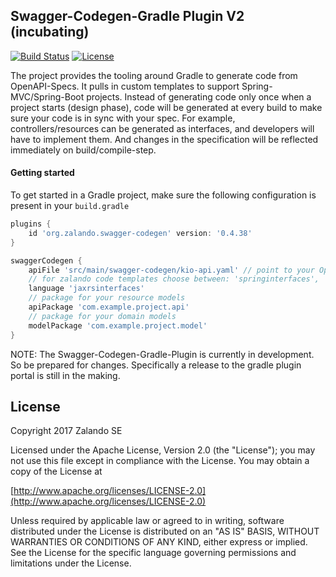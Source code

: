 ## Swagger-Codegen-Gradle Plugin V2 (incubating)

[![Build Status](https://travis-ci.org/otrosien/swagger-codegen-gradle-plugin.svg?branch=master)](https://travis-ci.org/otrosien/swagger-codegen-gradle-plugin)
[![License](https://img.shields.io/hexpm/l/plug.svg)](https://raw.githubusercontent.com/otrosien/swagger-codegen-gradle-plugin/master/LICENSE)

The project provides the tooling around Gradle to generate code from OpenAPI-Specs. It pulls in custom templates to support Spring-MVC/Spring-Boot projects. Instead of generating code only once when a project starts (design phase), code will be generated at every build to make sure your code is in sync with your spec. For example, controllers/resources can be generated as interfaces, and developers will have to implement them. And changes in the specification will be reflected immediately on build/compile-step.

#### Getting started

To get started in a Gradle project, make sure the following configuration is present in your `build.gradle`

```groovy
plugins {
    id 'org.zalando.swagger-codegen' version: '0.4.38'
}

swaggerCodegen {
    apiFile 'src/main/swagger-codegen/kio-api.yaml' // point to your OpenAPI spec file
    // for zalando code templates choose between: 'springinterfaces', 'springinterfacesNoSwaggerAnnotations', 'springinterfacesResponseEntity', 'springinterfacesSplitResponseEntityNoSwaggerAnnotations', 'jaxrsinterfaces'
    language 'jaxrsinterfaces'
    // package for your resource models
    apiPackage 'com.example.project.api'
    // package for your domain models
    modelPackage 'com.example.project.model'
}
```

NOTE: The Swagger-Codegen-Gradle-Plugin is currently in development. So be prepared for changes. Specifically a release to the gradle plugin portal is still
in the making.


## License

Copyright 2017 Zalando SE

Licensed under the Apache License, Version 2.0 (the "License");
you may not use this file except in compliance with the License.
You may obtain a copy of the License at

   [http://www.apache.org/licenses/LICENSE-2.0](http://www.apache.org/licenses/LICENSE-2.0)

Unless required by applicable law or agreed to in writing, software
distributed under the License is distributed on an "AS IS" BASIS,
WITHOUT WARRANTIES OR CONDITIONS OF ANY KIND, either express or implied.
See the License for the specific language governing permissions and
limitations under the License.

